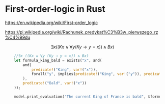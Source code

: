 # First-order-logic in Rust



https://en.wikipedia.org/wiki/First-order_logic

https://pl.wikipedia.org/wiki/Rachunek_predykat%C3%B3w_pierwszego_rz%C4%99du



$$∃x ((Kx ∧ ∀y (Ky → y = x)) ∧ Bx)$$


```rust
    //∃x ((Kx ∧ ∀y (Ky → y = x)) ∧ Bx)
    let formula_king_bald = exists("x", and(
        and(
            predicate!("King", var!("x")),
            forall("y", implies(predicate!("King", var!("y")), predicate!("Equals", var!("y"), var!("x"))))
        ),
        predicate!("Bald", var!("x"))
    ));

    model.print_evaluation("The current King of France is bald", &formula_king_bald);
```
